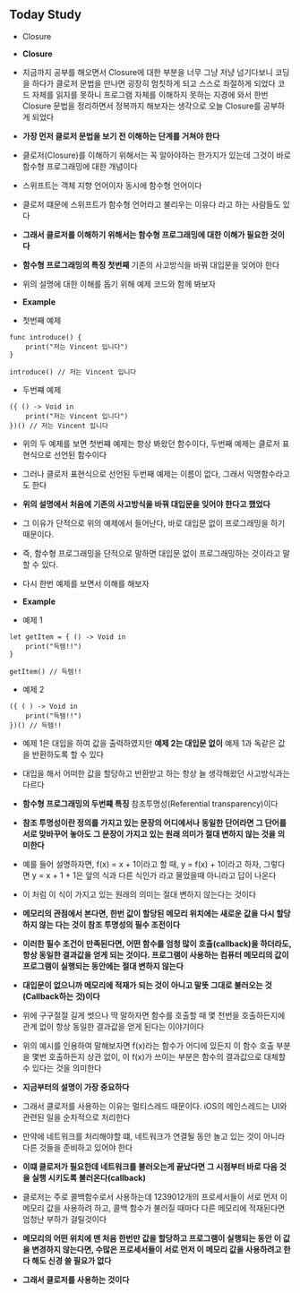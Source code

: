 ## Today Study

- Closure


- **Closure**

- 지금까지 공부를 해오면서 Closure에 대한 부분을 너무 그냥 저냥 넘기다보니 코딩을 하다가 클로저 문법을 만나면 굉장히 멈칫하게 되고 스스로 좌절하게 되었다 코드 자체를 읽지를 못하니 프로그램 자체를 이해하지 못하는 지경에 와서 한번 Closure 문법을 정리하면서 정복까지 해보자는 생각으로 오늘 Closure를 공부하게 되었다
- **가장 먼저 클로저 문법을 보기 전 이해하는 단계를 거쳐야 한다**
- 클로저(Closure)를 이해하기 위해서는 꼭 알아야하는 한가지가 있는데 그것이 바로 함수형 프로그래밍에 대한 개념이다
- 스위프트는 객체 지향 언어이자 동시에 함수형 언어이다
- 클로저 떄문에 스위프트가 함수형 언어라고 불리우는 이유다 라고 하는 사람들도 있다
- **그래서 클로저를 이해하기 위해서는 함수형 프로그래밍에 대한 이해가 필요한 것이다**
- **함수형 프로그래밍의 특징 첫번째** 기존의 사고방식을 바꿔 대입문을 잊어야 한다
- 위의 설명에 대한 이해를 돕기 위해 예제 코드와 함께 봐보자

- **Example**

- 첫번째 예제

```
func introduce() {
    print("저는 Vincent 입니다")
}

introduce() // 저는 Vincent 입니다
```

- 두번쨰 예제

```
({ () -> Void in
    print("저는 Vincent 입니다")
})() // 저는 Vincent 입니다
```

- 위의 두 예제를 보면 첫번쨰 예제는 항상 봐왔던 함수이다, 두번째 예제는 클로저 표현식으로 선언된 함수이다
- 그러나 클로저 표현식으로 선언된 두번째 예제는 이름이 없다, 그래서 익명함수라고도 한다
- **위의 설명에서 처음에 기존의 사고방식을 바꿔 대입문을 잊어야 한다고 했었다**
- 그 이유가 단적으로 위의 예제에서 들어난다, 바로 대입문 없이 프로그래밍을 하기 때문이다.
- 즉, 함수형 프로그래밍을 단적으로 말하면 대입문 없이 프로그래밍하는 것이라고 말 할 수 있다.
- 다시 한번 예제를 보면서 이해를 해보자

- **Example**

- 예제 1

```
let getItem = { () -> Void in
    print("득템!!")
}

getItem() // 득템!!
```

- 예제 2

```
({ ( ) -> Void in
    print("득템!!")
})() // 득템!!
```

- 예제 1은 대입을 하여 값을 출력하였지만 **예제 2는 대입문 없이** 예제 1과 독같은 값을 반환하도록 할 수 있다
- 대입을 해서 어떠한 값을 할당하고 반환받고 하는 항상 늘 생각해왔던 사고방식과는 다르다

- **함수형 프로그래밍의 두번쨰 특징** 참조투명성(Referential transparency)이다
- **참조 투명성이란 정의를 가지고 있는 문장의 어디에서나 동일한 단어라면 그 단어를 서로 맞바꾸어 놓아도 그 문장이 가지고 있는 원래 의미가 절대 변하지 않는 것을 의미한다**
- 예를 들어 설명하자면, f(x) = x + 1이라고 할 때, y = f(x) + 1이라고 하자, 그렇다면 y = x + 1 + 1은 앞의 식과 다른 식인가 라고 물었을때 아니라고 답이 나온다
- 이 처럼 이 식이 가지고 있는 원래의 의미는 절대 변하지 않는다는 것이다
- **메모리의 관점에서 본다면, 한번 값이 할당된 메모리 위치에는 새로운 값을 다시 할당하지 않는 다는 것이 참조 투명성의 필수 조전이다**
- **이러한 필수 조건이 만족된다면, 어떤 함수를 엄청 많이 호출(callback)을 하더라도, 항상 동일한 결과값을 얻게 되는 것이다. 프로그램이 사용하는 컴퓨터 메모리의 값이 프로그램이 실행되는 동안에는 절대 변하지 않는다**
- **대입문이 없으니까 메모리에 적재가 되는 것이 아니고 말뜻 그대로 불러오는 것(Callback하는 것)이다**
- 위에 구구절절 길게 썻으나 딱 말하자면 함수를 호출할 때 몇 천번을 호출하든지에 관계 없이 항상 동일한 결과값을 얻게 된다는 이야기이다
- 위의 예시를 인용하여 말해보자면 f(x)라는 함수가 어디에 있든지 이 함수 호출 부분을 몇번 호출하든지 상관 없이, 이 f(x)가 쓰이는 부분은 함수의 결과값으로 대체할 수 있다는 것을 의미한다
- **지금부터의 설명이 가장 중요하다**
- 그래서 클로저를 사용하는 이유는 멀티스레드 때문이다. iOS의 메인스레드는 UI와 관련된 일을 순차적으로 처리한다
- 만약에 네트워크를 처리해야할 떄, 네트워크가 연결될 동안 놀고 있는 것이 아니라 다른 것들을 준비하고 있어야 한다
- **이떄 클로저가 필요한데 네트워크를 불러오는게 끝났다면 그 시점부터 바로 다음 것을 실행 시키도록 불러온다(callback)**
- 클로저는 주로 콜백함수로서 사용하는데 1239012개의 프로세서들이 서로 먼저 이 메모리 값을 사용하려 하고, 콜백 함수가 불러질 때마다 다른 메모리에 적재된다면 엄청난 부하가 걸릴것이다
- **메모리의 어떤 위치에 맨 처음 한번만 값을 할당하고 프로그램이 실행되는 동안 이 값을 변경하지 않는다면, 수많은 프로세서들이 서로 먼저 이 메모리 값을 사용하려고 한다 해도 신경 쓸 필요가 없다**
- **그래서 클로저를 사용하는 것이다**
